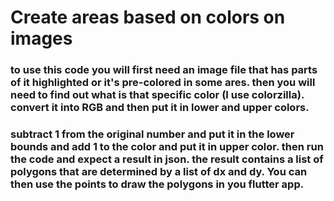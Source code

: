 # Create areas based on colors on images

### to use this code you will first need an image file that has parts of it highlighted or it's pre-colored in some ares. then you will need to find out what is that specific color (I use colorzilla). convert it into RGB and then put it in lower and upper colors. 

### subtract 1 from the original number and put it in the lower bounds and add 1 to the color and put it in upper color. then run the code and expect a result in json. the result contains a list of polygons that are determined by a list of dx and dy. You can then use the points to draw the polygons in you flutter app.